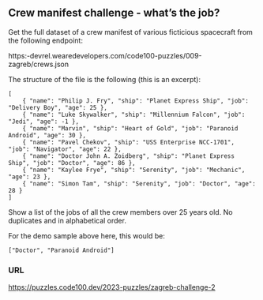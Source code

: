 ## Crew manifest challenge - what’s the job?

Get the full dataset of a crew manifest of various ficticious spacecraft from the following endpoint:

https:-devrel.wearedevelopers.com/code100-puzzles/009-zagreb/crews.json

The structure of the file is the following (this is an excerpt):

```
[
    { "name": "Philip J. Fry", "ship": "Planet Express Ship", "job": "Delivery Boy", "age": 25 },
    { "name": "Luke Skywalker", "ship": "Millennium Falcon", "job": "Jedi", "age": -1 },
    { "name": "Marvin", "ship": "Heart of Gold", "job": "Paranoid Android", "age": 30 },
    { "name": "Pavel Chekov", "ship": "USS Enterprise NCC-1701", "job": "Navigator", "age": 22 },
    { "name": "Doctor John A. Zoidberg", "ship": "Planet Express Ship", "job": "Doctor", "age": 86 },
    { "name": "Kaylee Frye", "ship": "Serenity", "job": "Mechanic", "age": 23 },
    { "name": "Simon Tam", "ship": "Serenity", "job": "Doctor", "age": 28 }
]
```

Show a list of the jobs of all the crew members over 25 years old. No duplicates and in alphabetical order.

For the demo sample above here, this would be:

```
["Doctor", "Paranoid Android"]
```

### URL

https://puzzles.code100.dev/2023-puzzles/zagreb-challenge-2
